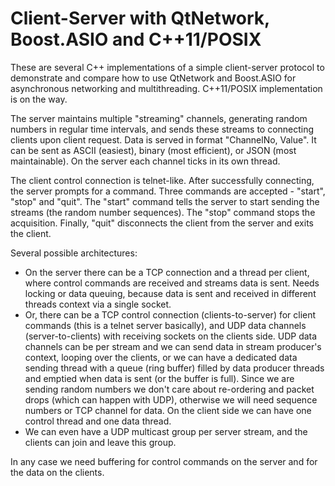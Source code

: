 Client-Server with QtNetwork, Boost.ASIO and C++11/POSIX
========================================================

These are several C++ implementations of a simple client-server protocol to
demonstrate and compare how to use QtNetwork and Boost.ASIO for asynchronous
networking and multithreading. C++11/POSIX implementation is on the way.

The server maintains multiple "streaming" channels, generating random numbers
in regular time intervals, and sends these streams to connecting clients upon
client request. Data is served in format "ChannelNo, Value". It can be sent as
ASCII (easiest), binary (most efficient), or JSON (most maintainable). On the
server each channel ticks in its own thread.

The client control connection is telnet-like. After successfully connecting,
the server prompts for a command. Three commands are accepted - "start",
"stop" and "quit". The "start" command tells the server to start sending the
streams (the random number sequences). The "stop" command stops the acquisition.
Finally, "quit" disconnects the client from the server and exits the client.

Several possible architectures:
- On the server there can be a TCP connection and a thread per client, where
control commands are received and streams data is sent. Needs locking or data
queuing, because data is sent and received in different threads context via
a single socket.
- Or, there can be a TCP control connection (clients-to-server) for client
commands (this is a telnet server basically), and UDP data channels
(server-to-clients) with receiving sockets on the clients side. UDP data
channels can be per stream and we can send data in stream producer's context,
looping over the clients, or we can have a dedicated data sending thread with a
queue (ring buffer) filled by data producer threads and emptied when data is
sent (or the buffer is full). Since we are sending random numbers we don't care
about re-ordering and packet drops (which can happen with UDP), otherwise we
will need sequence numbers or TCP channel for data. On the client side we can
have one control thread and one data thread.
- We can even have a UDP multicast group per server stream, and the clients
can join and leave this group.

In any case we need buffering for control commands on the server and for the
data on the clients.
